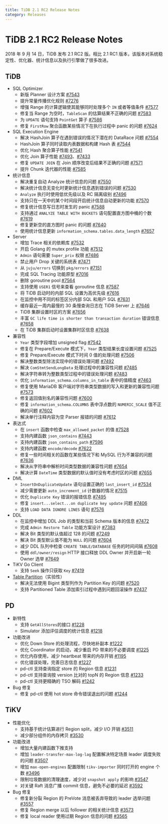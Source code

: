 ```yaml
---
title: TiDB 2.1 RC2 Release Notes
category: Releases
---
```


# TiDB 2.1 RC2 Release Notes

2018 年 9 月 14 日，TiDB 发布 2.1 RC2 版。相比 2.1 RC1 版本，该版本对系统稳定性、优化器、统计信息以及执行引擎做了很多改进。

## TiDB

- SQL Optimizer 
    - 新版 Planner 设计方案 [#7543](https://github.com/pingcap/tidb/pull/7543)
    - 提升常量传播优化规则 [#7276](https://github.com/pingcap/tidb/pull/7276)
    - 增强 Range 的计算逻辑使其能够同时处理多个 `IN` 或者等值条件 [#7577](https://github.com/pingcap/tidb/pull/7577)
    - 修复当 Range 为空时，`TableScan` 的估算结果不正确的问题 [#7583](https://github.com/pingcap/tidb/pull/7583)
    - 为 `UPDATE` 语句支持 `PointGet` 算子 [#7586](https://github.com/pingcap/tidb/pull/7586)
    - 修复 `FirstRow` 聚合函数某些情况下在执行过程中 panic 的问题 [#7624](https://github.com/pingcap/tidb/pull/7624)
- SQL Execution Engine 
    - 解决 HashJoin 算子在遇到错误的情况下潜在的 DataRace 问题 [#7554](https://github.com/pingcap/tidb/pull/7554)
    - HashJoin 算子同时读取内表数据和构建 Hash 表 [#7544](https://github.com/pingcap/tidb/pull/7544)
    - 优化 Hash 聚合算子性能 [#7541](https://github.com/pingcap/tidb/pull/7541)
    - 优化 Join 算子性能 [#7493](https://github.com/pingcap/tidb/pull/7493)、[#7433](https://github.com/pingcap/tidb/pull/7433)
    - 修复 `UPDATE JOIN` 在 Join 顺序改变后结果不正确的问题 [#7571](https://github.com/pingcap/tidb/pull/7571)
    - 提升 Chunk 迭代器的性能 [#7585](https://github.com/pingcap/tidb/pull/7585)
- 统计信息 
    - 解决重复自动 Analyze 统计信息的问题 [#7550](https://github.com/pingcap/tidb/pull/7550)
    - 解决统计信息无变化时更新统计信息遇到错误的问题 [#7530](https://github.com/pingcap/tidb/pull/7530)
    - `Analyze` 执行时使用低优先级以及 RC 隔离级别 [#7496](https://github.com/pingcap/tidb/pull/7496)
    - 支持只在一天中的某个时间段开启统计信息自动更新的功能 [#7570](https://github.com/pingcap/tidb/pull/7570)
    - 修复统计信息写日志时发生的 panic [#7588](https://github.com/pingcap/tidb/pull/7588)
    - 支持通过 `ANALYZE TABLE WITH BUCKETS` 语句配置直方图中桶的个数 [#7619](https://github.com/pingcap/tidb/pull/7619)
    - 修复更新空的直方图时 panic 的问题 [#7640](https://github.com/pingcap/tidb/pull/7640)
    - 使用统计信息更新 `information_schema.tables.data_length` [#7657](https://github.com/pingcap/tidb/pull/7657)
- Server 
    - 增加 Trace 相关的依赖库 [#7532](https://github.com/pingcap/tidb/pull/7532)
    - 开启 Golang 的 mutex profile 功能 [#7512](https://github.com/pingcap/tidb/pull/7512)
    - `Admin` 语句需要 `Super_priv` 权限 [#7486](https://github.com/pingcap/tidb/pull/7486)
    - 禁止用户 Drop 关键的系统表 [#7471](https://github.com/pingcap/tidb/pull/7471)
    - 从 `juju/errors` 切换到 `pkg/errors` [#7151](https://github.com/pingcap/tidb/pull/7151)
    - 完成 SQL Tracing 功能原型 [#7016](https://github.com/pingcap/tidb/pull/7016)
    - 删除 goroutine pool [#7564](https://github.com/pingcap/tidb/pull/7564)
    - 支持使用 `USER1` 信号来查看 goroutine 信息 [#7587](https://github.com/pingcap/tidb/pull/7587)
    - 将 TiDB 启动时的内部 SQL 设置为高优先级 [#7616](https://github.com/pingcap/tidb/pull/7616)
    - 在监控中用不同的标签区分内部 SQL 和用户 SQL [#7631](https://github.com/pingcap/tidb/pull/7631)
    - 缓存最近一周内最慢的 30 条慢查询日志在 TiDB Server 上 [#7646](https://github.com/pingcap/tidb/pull/7646)
    - TiDB 集群设置时区的方案 [#7656](https://github.com/pingcap/tidb/pull/7656)
    - 丰富 `GC life time is shorter than transaction duration` 错误信息 [#7658](https://github.com/pingcap/tidb/pull/7658)
    - 在 TiDB 集群启动时设置集群时区信息 [#7638](https://github.com/pingcap/tidb/pull/7638)
- 兼容性 
    - `Year` 类型字段增加 unsigned flag [#7542](https://github.com/pingcap/tidb/pull/7542)
    - 修复在 Prepare/Execute 模式下，`Year` 类型结果长度设置问题 [#7525](https://github.com/pingcap/tidb/pull/7525)
    - 修复 Prepare/Execute 模式下时间 0 值的处理问题 [#7506](https://github.com/pingcap/tidb/pull/7506)
    - 解决整数类型除法实现中的错误处理问题 [#7492](https://github.com/pingcap/tidb/pull/7492)
    - 解决 `ComStmtSendLongData` 处理过程中的兼容性问题 [#7485](https://github.com/pingcap/tidb/pull/7485)
    - 解决字符串转为整数类型过程中的错误处理问题 [#7483](https://github.com/pingcap/tidb/pull/7483)
    - 优化 `information_schema.columns_in_table` 表中的值精度 [#7463](https://github.com/pingcap/tidb/pull/7463)
    - 修复使用 MariaDB 客户端对字符串类型数据的写入和更新的兼容性问题 [#7573](https://github.com/pingcap/tidb/pull/7573)
    - 修复返回值别名的兼容性问题 [#7600](https://github.com/pingcap/tidb/pull/7600)
    - 修复 `information_schema.COLUMNS` 表中浮点数的 `NUMERIC_SCALE` 值不正确的问题 [#7602](https://github.com/pingcap/tidb/pull/7602)
    - 解决单行注释内容为空 Parser 报错的问题 [#7612](https://github.com/pingcap/tidb/pull/7612)
- 表达式 
    - 在 `insert` 函数中检查 `max_allowed_packet` 的值 [#7528](https://github.com/pingcap/tidb/pull/7528)
    - 支持内建函数 `json_contains` [#7443](https://github.com/pingcap/tidb/pull/7443)
    - 支持内建函数 `json_contains_path` [#7596](https://github.com/pingcap/tidb/pull/7596)
    - 支持内建函数 `encode/decode` [#7622](https://github.com/pingcap/tidb/pull/7622)
    - 修复一些时间相关的函数在某些情况下和 MySQL 行为不兼容的问题 [#7636](https://github.com/pingcap/tidb/pull/7636)
    - 解决从字符串中解析时间类型数据的兼容性问题 [#7654](https://github.com/pingcap/tidb/pull/7654)
    - 解决计算 `DateTime` 类型数据的默认值时没有考虑时区的问题 [#7655](https://github.com/pingcap/tidb/pull/7655)
- DML 
    - `InsertOnDuplicateUpdate` 语句设置正确的 `last_insert_id` [#7534](https://github.com/pingcap/tidb/pull/7534)
    - 减少需要更新 `auto_increment_id` 计数器的情况 [#7515](https://github.com/pingcap/tidb/pull/7515)
    - 优化 `Duplicate Key` 错误的报错信息 [#7495](https://github.com/pingcap/tidb/pull/7495)
    - 修复 `insert...select...on duplicate key update` 问题 [#7406](https://github.com/pingcap/tidb/pull/7406)
    - 支持 `LOAD DATA IGNORE LINES` 语句 [#7576](https://github.com/pingcap/tidb/pull/7576)
- DDL 
    - 在监控中增加 DDL Job 的类型和当前 Schema 版本的信息 [#7472](https://github.com/pingcap/tidb/pull/7472)
    - 完成 `Admin Restore Table` 功能方案设计 [#7383](https://github.com/pingcap/tidb/pull/7383)
    - 解决 Bit 类型的默认值超过 128 的问题 [#7249](https://github.com/pingcap/tidb/pull/7249)
    - 解决 Bit 类型默认值不能为 `NULL` 的问题 [#7604](https://github.com/pingcap/tidb/pull/7604)
    - 减少 DDL 队列中检查 `CREATE TABLE/DATABASE` 任务的时间间隔 [#7608](https://github.com/pingcap/tidb/pull/7608)
    - 使用 `ddl/owner/resign` HTTP 接口释放 DDL Owner 并开启新一轮 Owner 选举 [#7649](https://github.com/pingcap/tidb/pull/7649)
- TiKV Go Client 
    - 支持 `Seek` 操作只获取 `Key` [#7419](https://github.com/pingcap/tidb/pull/7419)
- [Table Partition](https://github.com/pingcap/tidb/projects/6)（实验性） 
    - 解决无法使用 Bigint 类型列作为 Partition Key 的问题 [#7520](https://github.com/pingcap/tidb/pull/7520)
    - 支持 Partitioned Table 添加索引过程中遇到问题回滚操作 [#7437](https://github.com/pingcap/tidb/pull/7437)

## PD

- 新特性 
    - 支持 `GetAllStores`的接口 [#1228](https://github.com/pingcap/pd/pull/1228)
    - Simulator 添加评估调度的统计信息 [#1218](https://github.com/pingcap/pd/pull/1218)
- 功能改进 
    - 优化 Down Store 的处理流程，尽快地补副本 [#1222](https://github.com/pingcap/pd/pull/1222)
    - 优化 Coordinator 的启动，减少重启 PD 带来的不必要调度 [#1225](https://github.com/pingcap/pd/pull/1225)
    - 优化内存使用，减少 heartbeat 带来的内存开销 [#1195](https://github.com/pingcap/pd/pull/1195)
    - 优化错误处理，完善日志信息 [#1227](https://github.com/pingcap/pd/pull/1227)
    - pd-ctl 支持查询指定 store 的 Region 信息 [#1231](https://github.com/pingcap/pd/pull/1231)
    - pd-ctl 支持查询按 version 比对的 topN 的 Region 信息 [#1233](https://github.com/pingcap/pd/pull/1233)
    - pd-ctl 支持更精确的 TSO 解码 [#1242](https://github.com/pingcap/pd/pull/1242)
- Bug 修复 
    - 修复 pd-ctl 使用 hot store 命令错误退出的问题 [#1244](https://github.com/pingcap/pd/pull/1244)

## TiKV

- 性能优化 
    - 支持基于统计估算进行 Region split，减少 I/O 开销 [#3511](https://github.com/tikv/tikv/pull/3511)
    - 减少部分组件的内存拷贝 [#3530](https://github.com/tikv/tikv/pull/3530)
- 功能改进 
    - 增加大量内建函数下推支持
    - 增加 `leader-transfer-max-log-lag` 配置解决特定场景 leader 调度失败的问题 [#3507](https://github.com/tikv/tikv/pull/3507)
    - 增加 `max-open-engines` 配置限制 `tikv-importer` 同时打开的 engine 个数 [#3496](https://github.com/tikv/tikv/pull/3496)
    - 限制垃圾数据的清理速度，减少对 `snapshot apply` 的影响 [#3547](https://github.com/tikv/tikv/pull/3547)
    - 对关键 Raft 消息广播 commit 信息，避免不必要的延迟 [#3592](https://github.com/tikv/tikv/pull/3592)
- Bug 修复 
    - 修复新分裂 Region 的 PreVote 消息被丢弃导致的 leader 选举问题 [#3557](https://github.com/tikv/tikv/pull/3557)
    - 修复 Region merge 以后 follower 的相关统计信息 [#3573](https://github.com/tikv/tikv/pull/3573)
    - 修复 local reader 使用过期 Region 信息的问题 [#3565](https://github.com/tikv/tikv/pull/3565)